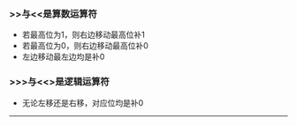 ### \>\>与\<\<是算数运算符
* 若最高位为1，则右边移动最高位补1
* 若最高位为0，则右边移动最高位补0
* 左边移动最左边均是补0
### \>\>\>与\<\<\>是逻辑运算符
* 无论左移还是右移，对应位均是补0
-----
